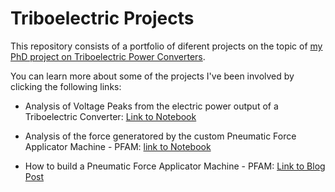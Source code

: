 # Triboelectric Projects

This repository consists of a portfolio of diferent projects on the topic of [my PhD project on Triboelectric Power Converters](https://run.unl.pt/handle/10362/162994).

You can learn more about some of the projects I've been involved by clicking the following links:

- Analysis of Voltage Peaks from the electric power output of a Triboelectric Converter: [Link to Notebook](https://github.com/raquelbarras/Triboelectric_projects/blob/main/Voltage_Peak_Analysis.ipynb)

- Analysis of the force generatored by the custom Pneumatic Force Applicator Machine - PFAM: [link to Notebook](nextLink.com)

- How to build a Pneumatic Force Applicator Machine - PFAM: [Link to Blog Post](https://custom-prolabtools.blogspot.com/p/pneumatic-force-applicator-machine-pfam.html)
